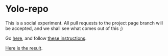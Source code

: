 Yolo-repo
=========

This is a social experiment. All pull requests to the project page branch will be accepted, and we shall see what comes out of this ;)

Go [here](https://github.com/benoitparis/Yolo-repo/tree/gh-pages), and follow [these instructions](https://help.github.com/articles/creating-a-pull-request).

[Here is the result](http://benoitparis.github.io/Yolo-repo/).
